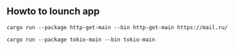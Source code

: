 ## Howto to lounch app

`cargo run --package http-get-main --bin http-get-main https://mail.ru/`

`cargo run --package tokio-main --bin tokio-main`